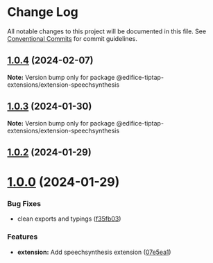 # Change Log

All notable changes to this project will be documented in this file.
See [Conventional Commits](https://conventionalcommits.org) for commit guidelines.

## [1.0.4](https://github.com/opendigitaleducation/edifice-tiptap-extensions/compare/v1.0.3...v1.0.4) (2024-02-07)

**Note:** Version bump only for package @edifice-tiptap-extensions/extension-speechsynthesis

## [1.0.3](https://github.com/opendigitaleducation/edifice-tiptap-extensions/compare/v1.0.2...v1.0.3) (2024-01-30)

**Note:** Version bump only for package @edifice-tiptap-extensions/extension-speechsynthesis

## [1.0.2](https://github.com/opendigitaleducation/edifice-tiptap-extensions/compare/v1.0.1...v1.0.2) (2024-01-29)

# [1.0.0](https://github.com/opendigitaleducation/edifice-tiptap-extensions/compare/v1.0.1-dev.6...v1.0.0) (2024-01-29)

### Bug Fixes

- clean exports and typings ([f35fb03](https://github.com/opendigitaleducation/edifice-tiptap-extensions/commit/f35fb03f49a953d463242f256137f06e791b4ea9))

### Features

- **extension:** Add speechsynthesis extension ([07e5ea1](https://github.com/opendigitaleducation/edifice-tiptap-extensions/commit/07e5ea1af984fd0abae7a644ff427326cd4c4dcb))
